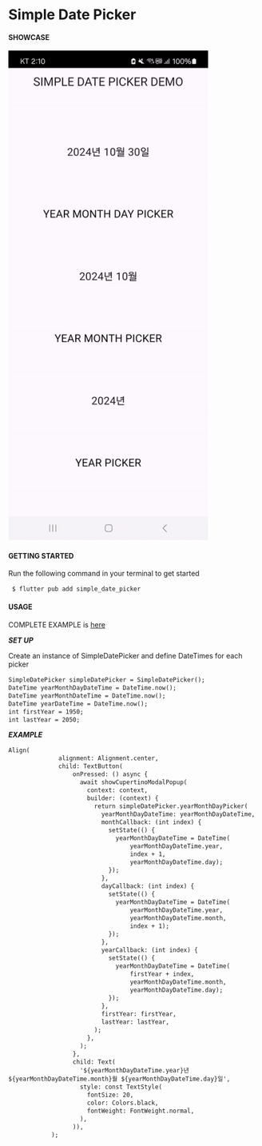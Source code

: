 # Simple Date Picker

#### SHOWCASE

<img src="https://raw.githubusercontent.com/hashtag-mood/simple_date_picker/refs/heads/main/SHOWCASE.gif" width=400> 

#### GETTING STARTED

Run the following command in your terminal to get started

```
 $ flutter pub add simple_date_picker
```

#### USAGE

COMPLETE EXAMPLE is [here](https://github.com/hashtag-mood/simple_date_picker/blob/main/example/lib/main.dart)

<b>*SET UP*</b>

Create an instance of SimpleDatePicker and define DateTimes for each picker

```
SimpleDatePicker simpleDatePicker = SimpleDatePicker();
DateTime yearMonthDayDateTime = DateTime.now();
DateTime yearMonthDateTime = DateTime.now();
DateTime yearDateTime = DateTime.now();
int firstYear = 1950;
int lastYear = 2050;
```

<b>*EXAMPLE*</b>

```
Align(
              alignment: Alignment.center,
              child: TextButton(
                  onPressed: () async {
                    await showCupertinoModalPopup(
                      context: context,
                      builder: (context) {
                        return simpleDatePicker.yearMonthDayPicker(
                          yearMonthDayDateTime: yearMonthDayDateTime,
                          monthCallback: (int index) {
                            setState(() {
                              yearMonthDayDateTime = DateTime(
                                  yearMonthDayDateTime.year,
                                  index + 1,
                                  yearMonthDayDateTime.day);
                            });
                          },
                          dayCallback: (int index) {
                            setState(() {
                              yearMonthDayDateTime = DateTime(
                                  yearMonthDayDateTime.year,
                                  yearMonthDayDateTime.month,
                                  index + 1);
                            });
                          },
                          yearCallback: (int index) {
                            setState(() {
                              yearMonthDayDateTime = DateTime(
                                  firstYear + index,
                                  yearMonthDayDateTime.month,
                                  yearMonthDayDateTime.day);
                            });
                          },
                          firstYear: firstYear,
                          lastYear: lastYear,
                        );
                      },
                    );
                  },
                  child: Text(
                    '${yearMonthDayDateTime.year}년 ${yearMonthDayDateTime.month}월 ${yearMonthDayDateTime.day}일',
                    style: const TextStyle(
                      fontSize: 20,
                      color: Colors.black,
                      fontWeight: FontWeight.normal,
                    ),
                  )),
            );
```